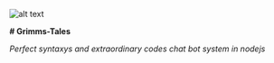 ![alt text](https://encrypted-tbn0.gstatic.com/images?q=tbn:ANd9GcQRyZzaibwL1thq03wI0_zJUelqdrTO2oX86ilI6MKtaXoBG2Yp)

**# Grimms-Tales**

*Perfect syntaxys and extraordinary codes
chat bot system in nodejs*




